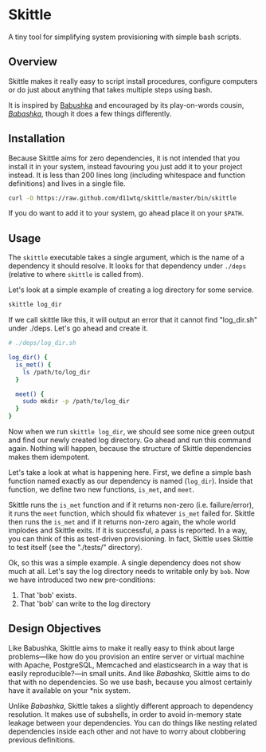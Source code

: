 # Skittle

A tiny tool for simplifying system provisioning with simple bash scripts.

## Overview

Skittle makes it really easy to script install procedures, configure computers
or do just about anything that takes multiple steps using bash.

It is inspired by [Babushka](http://babushka.me) and encouraged by its
play-on-words cousin, [_Babashka_](https://github.com/richo/babashka), though
it does a few things differently.

## Installation

Because Skittle aims for zero dependencies, it is not intended that you install
it in your system, instead favouring you just add it to your project instead.
It is less than 200 lines long (including whitespace and function definitions)
and lives in a single file.

``` bash
curl -O https://raw.github.com/d11wtq/skittle/master/bin/skittle
```

If you do want to add it to your system, go ahead place it on your `$PATH`.

## Usage

The `skittle` executable takes a single argument, which is the name of a
dependency it should resolve. It looks for that dependency under `./deps`
(relative to where `skittle` is called from).

Let's look at a simple example of creating a log directory for some service.

``` bash
skittle log_dir
```

If we call skittle like this, it will output an error that it cannot find
"log_dir.sh" under ./deps. Let's go ahead and create it.

``` bash
# ./deps/log_dir.sh

log_dir() {
  is_met() {
    ls /path/to/log_dir
  }

  meet() {
    sudo mkdir -p /path/to/log_dir
  }
}
```

Now when we run `skittle log_dir`, we should see some nice green output and
find our newly created log directory. Go ahead and run this command again.
Nothing will happen, because the structure of Skittle dependencies makes them
idempotent.

Let's take a look at what is happening here. First, we define a simple bash
function named exactly as our dependency is named (`log_dir`). Inside that
function, we define two new functions, `is_met`, and `meet`.

Skittle runs the `is_met` function and if it returns non-zero (i.e.
failure/error), it runs the `meet` function, which should fix whatever `is_met`
failed for. Skittle then runs the `is_met` and if it returns non-zero again,
the whole world implodes and Skittle exits. If it is successful, a pass is
reported. In a way, you can think of this as test-driven provisioning. In fact,
Skittle uses Skittle to test itself (see the "./tests/" directory).

Ok, so this was a simple example. A single dependency does not show much at
all. Let's say the log directory needs to writable only by `bob`. Now we have
introduced two new pre-conditions:

  1. That 'bob' exists.
  2. That 'bob' can write to the log directory



## Design Objectives

Like Babushka, Skittle aims to make it really easy to think about large
problems—like how do you provision an entire server or virtual machine with
Apache, PostgreSQL, Memcached and elasticsearch in a way that is easily
reproducible?—in small units. And like _Babashka_, Skittle aims to do that with
no dependencies. So we use bash, because you almost certainly have it available
on your \*nix system.

Unlike _Babashka_, Skittle takes a slightly different approach to dependency
resolution. It makes use of subshells, in order to avoid in-memory state
leakage between your dependencies. You can do things like nesting related
dependencies inside each other and not have to worry about clobbering previous
definitions.
